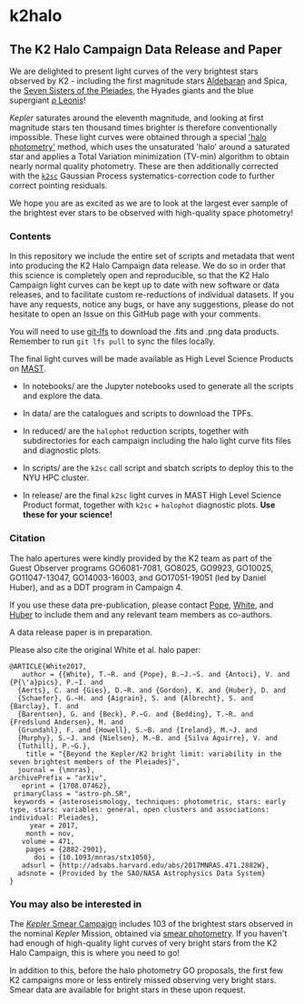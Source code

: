 # k2halo

## The K2 Halo Campaign Data Release and Paper

We are delighted to present light curves of the very brightest stars observed by K2 - including the first magnitude stars [Aldebaran](https://arxiv.org/abs/1802.09812) and Spica, the [Seven Sisters of the Pleiades](https://arxiv.org/abs/1708.07462), the Hyades giants and the blue supergiant [ρ Leonis](https://arxiv.org/abs/1802.00621)! 

*Kepler* saturates around the eleventh magnitude, and looking at first magnitude stars ten thousand times brighter is therefore conventionally impossible. These light curves were obtained through a special ['halo photometry'](https://github.com/hvidy/halophot) method, which uses the unsaturated 'halo' around a saturated star and applies a Total Variation minimization (TV-min) algorithm to obtain nearly normal quality photometry. These are then additionally corrected with the [`k2sc`](https://github.com/OxES/k2sc) Gaussian Process systematics-correction code to further correct pointing residuals.

We hope you are as excited as we are to look at the largest ever sample of the brightest ever stars to be observed with high-quality space photometry! 

### Contents

In this repository we include the entire set of scripts and metadata that went into producing the K2 Halo Campaign data release.  We do so in order that this science is completely open and reproducible, so that the K2 Halo Campaign light curves can be kept up to date with new software or data releases, and to facilitate custom re-reductions of individual datasets. If you have any requests, notice any bugs, or have any suggestions, please do not hesitate to open an Issue on this GitHub page with your comments.

You will need to use [git-lfs](https://git-lfs.github.com) to download the .fits and .png data products. Remember to run `git lfs pull` to sync the files locally.

The final light curves will be made available as High Level Science Products on [MAST](https://archive.stsci.edu/k2/hlsps.html).

* In notebooks/ are the Jupyter notebooks used to generate all the scripts and explore the data. 

* In data/ are the catalogues and scripts to download the TPFs.

* In reduced/ are the `halophot` reduction scripts, together with subdirectories for each campaign including the halo light curve fits files and diagnostic plots.

* In scripts/ are the `k2sc` call script and sbatch scripts to deploy this to the NYU HPC cluster.

* In release/ are the final `k2sc` light curves in MAST High Level Science Product format, together with `k2sc` + `halophot` diagnostic plots. __Use these for your science!__

### Citation

The halo apertures were kindly provided by the K2 team as part of the Guest Observer programs GO6081-7081, GO8025, GO9923, GO10025, GO11047-13047, GO14003-16003, and GO17051-19051 (led by Daniel Huber), and as a DDT program in Campaign 4. 

If you use these data pre-publication, please contact [Pope](http://benjaminpope.github.io), [White](https://rsaa.anu.edu.au/people/academics/dr-timothy-white), and [Huber](http://www.ifa.hawaii.edu/~dhuber/) to include them and any relevant team members as co-authors.

A data release paper is in preparation.

Please also cite the original White et al. halo paper:
	
	@ARTICLE{White2017,
	   author = {{White}, T.~R. and {Pope}, B.~J.~S. and {Antoci}, V. and {P{\'a}pics}, P.~I. and
	  {Aerts}, C. and {Gies}, D.~R. and {Gordon}, K. and {Huber}, D. and
	  {Schaefer}, G.~H. and {Aigrain}, S. and {Albrecht}, S. and {Barclay}, T. and
	  {Barentsen}, G. and {Beck}, P.~G. and {Bedding}, T.~R. and {Fredslund Andersen}, M. and
	  {Grundahl}, F. and {Howell}, S.~B. and {Ireland}, M.~J. and
	  {Murphy}, S.~J. and {Nielsen}, M.~B. and {Silva Aguirre}, V. and
	  {Tuthill}, P.~G.},
	    title = "{Beyond the Kepler/K2 bright limit: variability in the seven brightest members of the Pleiades}",
	  journal = {\mnras},
	archivePrefix = "arXiv",
	   eprint = {1708.07462},
	 primaryClass = "astro-ph.SR",
	 keywords = {asteroseismology, techniques: photometric, stars: early type, stars: variables: general, open clusters and associations: individual: Pleiades},
	     year = 2017,
	    month = nov,
	   volume = 471,
	    pages = {2882-2901},
	      doi = {10.1093/mnras/stx1050},
	   adsurl = {http://adsabs.harvard.edu/abs/2017MNRAS.471.2882W},
	  adsnote = {Provided by the SAO/NASA Astrophysics Data System}
	}

### You may also be interested in

The [*Kepler* Smear Campaign](https://github.com/benjaminpope/smearcampaign) includes 103 of the brightest stars observed in the nominal *Kepler* Mission, obtained via [smear photometry](https://arxiv.org/abs/1510.00008). If you haven't had enough of high-quality light curves of very bright stars from the K2 Halo Campaign, this is where you need to go!

In addition to this, before the halo photometry GO proposals, the first few K2 campaigns more or less entirely missed observing very bright stars. Smear data are available for bright stars in these upon request. 